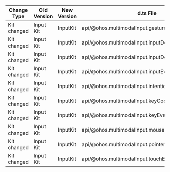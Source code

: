 | Change Type | Old Version | New Version | d.ts File |
| ---- | ------ | ------ | -------- |
|Kit changed|Input Kit|InputKit|api/@ohos.multimodalInput.gestureEvent.d.ts|
|Kit changed|Input Kit|InputKit|api/@ohos.multimodalInput.inputDevice.d.ts|
|Kit changed|Input Kit|InputKit|api/@ohos.multimodalInput.inputDeviceCooperate.d.ts|
|Kit changed|Input Kit|InputKit|api/@ohos.multimodalInput.inputEvent.d.ts|
|Kit changed|Input Kit|InputKit|api/@ohos.multimodalInput.intentionCode.d.ts|
|Kit changed|Input Kit|InputKit|api/@ohos.multimodalInput.keyCode.d.ts|
|Kit changed|Input Kit|InputKit|api/@ohos.multimodalInput.keyEvent.d.ts|
|Kit changed|Input Kit|InputKit|api/@ohos.multimodalInput.mouseEvent.d.ts|
|Kit changed|Input Kit|InputKit|api/@ohos.multimodalInput.pointer.d.ts|
|Kit changed|Input Kit|InputKit|api/@ohos.multimodalInput.touchEvent.d.ts|
